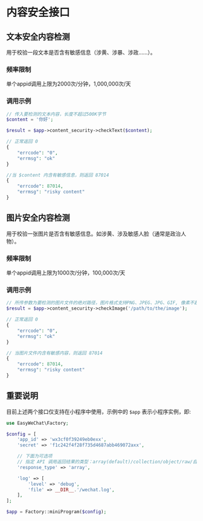 # 内容安全接口

## 文本安全内容检测

用于校验一段文本是否含有敏感信息（涉黄、涉暴、涉政……）。

### 频率限制

单个appid调用上限为2000次/分钟，1,000,000次/天

### 调用示例

```php
// 传入要检测的文本内容，长度不超过500K字节
$content = '你好';

$result = $app->content_security->checkText($content);

// 正常返回 0
{
    "errcode": "0",
    "errmsg": "ok"
}

//当 $content 内含有敏感信息，则返回 87014
{
    "errcode": 87014,
    "errmsg": "risky content"
}
```

## 图片安全内容检测

用于校验一张图片是否含有敏感信息。如涉黄、涉及敏感人脸（通常是政治人物）。

### 频率限制

单个appid调用上限为1000次/分钟，100,000次/天

### 调用示例

```php
// 所传参数为要检测的图片文件的绝对路径，图片格式支持PNG、JPEG、JPG、GIF, 像素不超过 750 x 1334
$result = $app->content_security->checkImage('/path/to/the/image');

// 正常返回 0
{
    "errcode": "0",
    "errmsg": "ok"
}

// 当图片文件内含有敏感内容，则返回 87014
{
    "errcode": 87014,
    "errmsg": "risky content"
}
```

## 重要说明

目前上述两个接口仅支持在小程序中使用，示例中的 `$app` 表示小程序实例，即:

```php
use EasyWeChat\Factory;

$config = [
    'app_id' => 'wx3cf0f39249eb0exx',
    'secret' => 'f1c242f4f28f735d4687abb469072axx',

    // 下面为可选项
    // 指定 API 调用返回结果的类型：array(default)/collection/object/raw/自定义类名
    'response_type' => 'array',

    'log' => [
        'level' => 'debug',
        'file' => __DIR__.'/wechat.log',
    ],
];

$app = Factory::miniProgram($config);
```